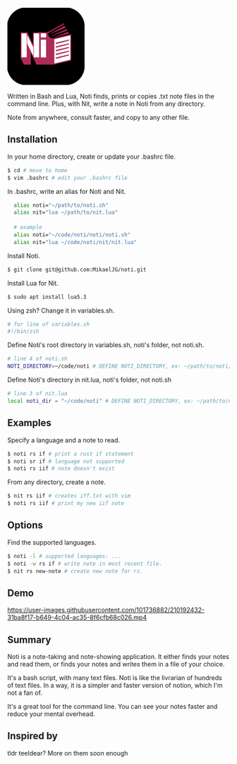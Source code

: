 
![Logo](https://github.com/MikaelJG/noti/blob/master/assets/noti_logo2.png)

Written in Bash and Lua, Noti finds, prints or copies .txt note files in the command line. Plus, with Nit, write a note in Noti from any directory. 

Note from anywhere, consult faster, and copy to any other file.
## Installation

In your home directory, create or update your .bashrc file.
```bash
$ cd # move to home
$ vim .bashrc # edit your .bashrc file
```
In .bashrc, write an alias for Noti and Nit.
```bash
  alias noti="~/path/to/noti.sh"
  alias nit="lua ~/path/to/nit.lua"

  # example
  alias noti="~/code/noti/noti/noti.sh"
  alias nit="lua ~/code/noti/nit/nit.lua"
```
Install Noti.
```bash
$ git clone git@github.com:MikaelJG/noti.git
```
Install Lua for Nit.
```bash
$ sudo apt install lua5.3
```
Using zsh? Change it in variables.sh.
```bash
# for line of variables.sh
#!/bin/zsh
```
Define Noti's root directory in variables.sh, noti's folder, not noti.sh.
```bash
# line 4 of noti.sh
NOTI_DIRECTORY=~/code/noti # DEFINE NOTI_DIRECTORY, ex: ~/path/to/noti/root
```
Define Noti's directory in nit.lua, noti's folder, not noti.sh
```bash
# line 3 of nit.lua
local noti_dir = "~/code/noti" # DEFINE NOTI_DIRECTORY, ex: ~/path/to/noti/root
```

## Examples

Specify a language and a note to read.
```bash
$ noti rs if # print a rust if statement
$ noti sr if # language not supported
$ noti rs iif # note doesn't exist
```
From any directory, create a note.
```bash
$ nit rs iif # creates iff.txt with vim
$ noti rs iif # print my new iif note
```
## Options

Find the supported languages.
```bash
$ noti -l # supported languages: ...
$ noti -w rs if # write note in most recent file.
$ nit rs new-note # create new note for rs.
```

## Demo

https://user-images.githubusercontent.com/101736882/210192432-31ba8f17-b649-4c04-ac35-8f6cfb68c026.mp4

## Summary

Noti is a note-taking and note-showing application. It either finds your notes and read them, or finds your notes and writes them in a file of your choice. 

It's a bash script, with many text files.
Noti is like the livrarian of hundreds of text files. In a way, it is a simpler and faster version of notion, which I'm not a fan of. 

It's a great tool for the command line. You can see your notes faster and reduce your mental overhead.

## Inspired by

tldr
teeldear?
More on them soon enough
